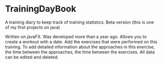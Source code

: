 # TrainingDayBook
A training diary to keep track of training statistics. Beta version (this is one of my first projects on java)

Written on javaFX. Was developed more than a year ago.
Allows you to create a workout with a date. Add the exercises that were performed on this training. 
To add detailed information about the approaches in this exercise, the time between the approaches, the time between the exercises. 
All data can be edited and deleted. 
